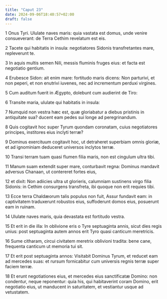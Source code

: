 ```yaml
---
title: "Caput 23"
date: 2024-09-06T18:40:57+02:00
draft: false
---
```




1 Onus Tyri. Ululate naves maris: quia vastata est domus, unde venire consueverant: de Terra Cethim revelatum est eis.

2 Tacete qui habitatis in insula: negotiatores Sidonis transfretantes mare, repleverunt te.

3 In aquis multis semen Nili, messis fluminis fruges eius: et facta est negotiatio gentium.

4 Erubesce Sidon: ait enim mare: fortitudo maris dicens: Non parturivi, et non peperi, et non enutrivi iuvenes, nec ad incrementum perduxi virgines.

5 Cum auditum fuerit in Ægypto, dolebunt cum audierint de Tiro:

6 Transite maria, ululate qui habitatis in insula:

7 Numquid non vestra hæc est, quæ gloriabatur a diebus pristinis in antiquitate sua? ducent eam pedes sui longe ad peregrinandum.

8 Quis cogitavit hoc super Tyrum quondam coronatam, cuius negotiatores principes, institores eius inclyti terræ?

9 Dominus exercituum cogitavit hoc, ut detraheret superbiam omnis gloriæ, et ad ignominiam deduceret universos inclytos terræ.

10 Transi terram tuam quasi flumen filia maris, non est cingulum ultra tibi.

11 Manum suam extendit super mare, conturbavit regna: Dominus mandavit adversus Chanaan, ut contereret fortes eius,

12 et dixit: Non adiicies ultra ut glorieris, calumniam sustinens virgo filia Sidonis: in Cethim consurgens transfreta, ibi quoque non erit requies tibi.

13 Ecce terra Chaldæorum talis populus non fuit, Assur fundavit eam: in captivitatem traduxerunt robustos eius, suffoderunt domos eius, posuerunt eam in ruinam.

14 Ululate naves maris, quia devastata est fortitudo vestra.

15 Et erit in die illa: In oblivione eris o Tyre septuaginta annis, sicut dies regis unius: post septuaginta autem annos erit Tyro quasi canticum meretricis.

16 Sume citharam, circui civitatem meretrix oblivioni tradita: bene cane, frequenta canticum ut memoria tui sit.

17 Et erit post septuaginta annos: Visitabit Dominus Tyrum, et reducet eam ad mercedes suas: et rursum fornicabitur cum universis regnis terræ super faciem terræ.

18 Et erunt negotiationes eius, et mercedes eius sanctificatæ Domino: non condentur, neque reponentur: quia his, qui habitaverint coram Domino, erit negotiatio eius, ut manducent in saturitatem, et vestiantur usque ad vetustatem.

